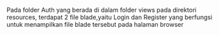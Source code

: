Pada folder Auth yang berada di dalam folder views pada direktori resources, terdapat 2 file blade,yaitu Login dan Register yang berfungsi <br>
untuk menampilkan file blade tersebut pada halaman browser